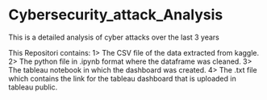 # Cybersecurity_attack_Analysis
This is a detailed analysis of cyber attacks over the last 3 years

This Repositori contains:
1> The CSV file of the data extracted from kaggle.
2> The python file in .ipynb format where the dataframe was cleaned.
3> The tableau notebook in which the dashboard was created.
4> The .txt file which contains the link for the tableau dashboard that is uploaded in tableau public.
